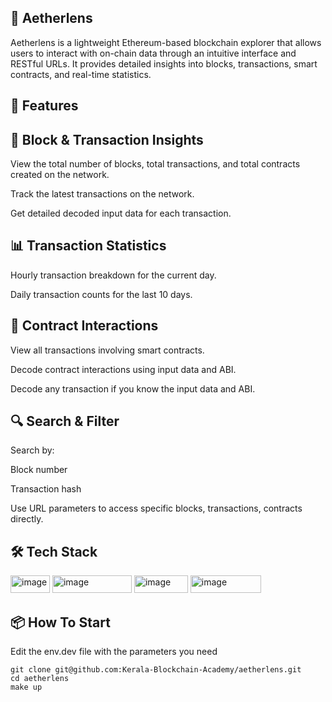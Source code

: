 ## 🧭 Aetherlens


Aetherlens is a lightweight Ethereum-based blockchain explorer that allows users to interact with on-chain data through an intuitive interface and RESTful URLs. It provides detailed insights into blocks, transactions, smart contracts, and real-time statistics.

## 🚀 Features


## 🔢 Block & Transaction Insights


View the total number of blocks, total transactions, and total contracts created on the network.

Track the latest transactions on the network.

Get detailed decoded input data for each transaction.

## 📊 Transaction Statistics

Hourly transaction breakdown for the current day.

Daily transaction counts for the last 10 days.

## 🧠 Contract Interactions

View all transactions involving smart contracts.

Decode contract interactions using input data and ABI.

Decode any transaction  if you know the input data and ABI.

## 🔍 Search & Filter

Search by:

Block number

Transaction hash


Use URL parameters to access specific blocks, transactions, contracts directly.

## 🛠️ Tech Stack

<img width="63" height="28" alt="image" src="https://github.com/user-attachments/assets/eec786b7-209e-444e-87bb-1da19b221827" />
<img width="127" height="28" alt="image" src="https://github.com/user-attachments/assets/d0a40724-94ac-4ddb-bf24-e0ce1624e681" />

<img width="86" height="28" alt="image" src="https://github.com/user-attachments/assets/567568ef-f482-4692-8e4e-2764791ad773" /> 
 <img width="113" height="28" alt="image" src="https://github.com/user-attachments/assets/957cc998-d871-4f04-af1d-2dc6da111b00" />

## 📦 How To Start

Edit the env.dev file with the parameters you need

```
git clone git@github.com:Kerala-Blockchain-Academy/aetherlens.git
cd aetherlens
make up
```


